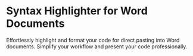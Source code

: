 # Syntax Highlighter for Word Documents

Effortlessly highlight and format your code for direct pasting into Word documents.
Simplify your workflow and present your code professionally.
